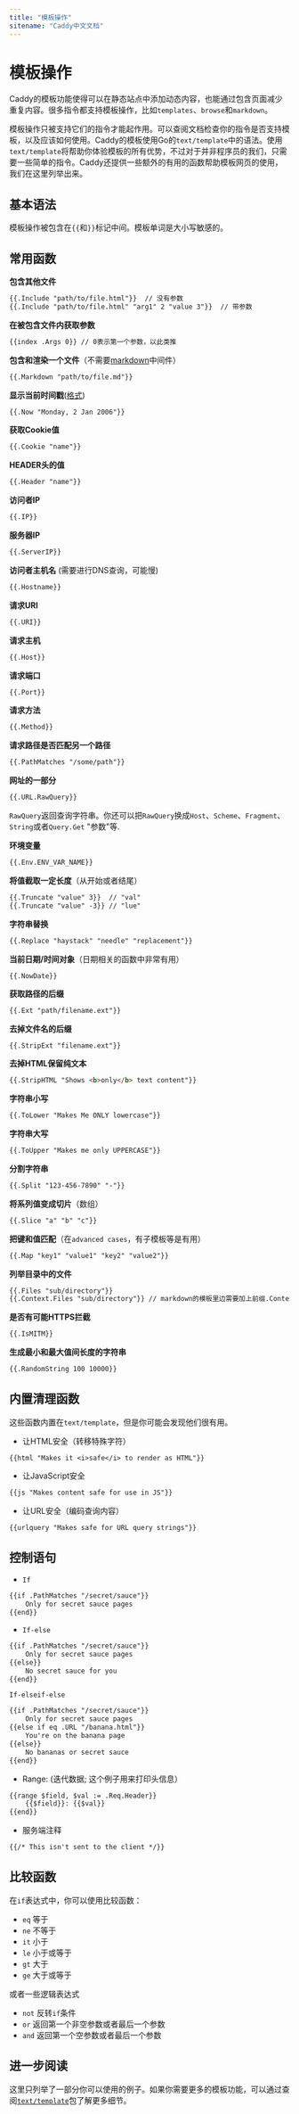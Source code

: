 ```yaml
---
title: "模板操作"
sitename: "Caddy中文文档"
---
```


# 模板操作

Caddy的模板功能使得可以在静态站点中添加动态内容，也能通过包含页面减少重复内容。很多指令都支持模板操作，比如`templates`、`browse`和`markdown`。

模板操作只被支持它们的指令才能起作用。可以查阅文档检查你的指令是否支持模板，以及应该如何使用。Caddy的模板使用Go的`text/template`中的语法。使用`text/template`将帮助你体验模板的所有优势，不过对于并非程序员的我们，只需要一些简单的指令。Caddy还提供一些额外的有用的函数帮助模板网页的使用，我们在这里列举出来。

## 基本语法
模板操作被包含在`{{`和`}}`标记中间。模板单词是大小写敏感的。

## 常用函数

__包含其他文件__

```html
{{.Include "path/to/file.html"}}  // 没有参数
{{.Include "path/to/file.html" "arg1" 2 "value 3"}}  // 带参数
```

__在被包含文件内获取参数__

```html
{{index .Args 0}} // 0表示第一个参数，以此类推
```

__包含和渲染一个文件__（不需要[markdown](http.markdown.md)中间件）

```html
{{.Markdown "path/to/file.md"}}
```

__显示当前时间戳__([格式](https://golang.org/pkg/time/#pkg-constants))

```html
{{.Now "Monday, 2 Jan 2006"}}
```

__获取Cookie值__

```html
{{.Cookie "name"}}
```

__HEADER头的值__
```html
{{.Header "name"}}
```

__访问者IP__
```html
{{.IP}}
```

__服务器IP__
```html
{{.ServerIP}}
```

__访问者主机名__ (需要进行DNS查询，可能慢)
```html
{{.Hostname}}
```

__请求URI__
```html
{{.URI}}
```

__请求主机__
```html
{{.Host}}
```

__请求端口__
```html
{{.Port}}
```

__请求方法__
```html
{{.Method}}
```
__请求路径是否匹配另一个路径__
```html
{{.PathMatches "/some/path"}}
```

__网址的一部分__
```html
{{.URL.RawQuery}}
```

`RawQuery`返回查询字符串。你还可以把`RawQuery`换成`Host`、`Scheme`、`Fragment`、`String`或者`Query.Get` "参数"等.

__环境变量__
```html
{{.Env.ENV_VAR_NAME}}
```

__将值截取一定长度__（从开始或者结尾）
```html
{{.Truncate "value" 3}}  // "val"
{{.Truncate "value" -3}} // "lue"
```

__字符串替换__
```html
{{.Replace "haystack" "needle" "replacement"}}
```

__当前日期/时间对象__（日期相关的函数中非常有用）
```html
{{.NowDate}}
```

__获取路径的后缀__
```html
{{.Ext "path/filename.ext"}}
```

__去掉文件名的后缀__
```
{{.StripExt "filename.ext"}}
```

__去掉HTML保留纯文本__
```html
{{.StripHTML "Shows <b>only</b> text content"}}
```

__字符串小写__
```html
{{.ToLower "Makes Me ONLY lowercase"}}
```
__字符串大写__
```html
{{.ToUpper "Makes me only UPPERCASE"}}
```
__分割字符串__
```html
{{.Split "123-456-7890" "-"}}
```

__将系列值变成切片__（数组）
```html
{{.Slice "a" "b" "c"}}
```

__把键和值匹配__（在`advanced cases`，有子模板等是有用）
```html
{{.Map "key1" "value1" "key2" "value2"}}
```

__列举目录中的文件__
```html
{{.Files "sub/directory"}}
{{.Context.Files "sub/directory"}} // markdown的模板里边需要加上前缀.Context
```

__是否有可能HTTPS拦截__
```html
{{.IsMITM}}
```

__生成最小和最大值间长度的字符串__

```html
{{.RandomString 100 10000}}
```

## 内置清理函数

这些函数内置在`text/template`，但是你可能会发现他们很有用。

* 让HTML安全（转移特殊字符）

```
{{html "Makes it <i>safe</i> to render as HTML"}}
```

* 让JavaScript安全

```html
{{js "Makes content safe for use in JS"}}
```

* 让URL安全（编码查询内容）

```html
{{urlquery "Makes safe for URL query strings"}}
```

## 控制语句

* `If`

```html
{{if .PathMatches "/secret/sauce"}}
    Only for secret sauce pages
{{end}}
```

* `If-else`

```html
{{if .PathMatches "/secret/sauce"}}
    Only for secret sauce pages
{{else}}
    No secret sauce for you
{{end}}
```

`If-elseif-else`

```html
{{if .PathMatches "/secret/sauce"}}
    Only for secret sauce pages
{{else if eq .URL "/banana.html"}}
    You're on the banana page
{{else}}
    No bananas or secret sauce
{{end}}
```

* Range: (迭代数据; 这个例子用来打印头信息）

```html
{{range $field, $val := .Req.Header}}
    {{$field}}: {{$val}}
{{end}}
```

* 服务端注释

```html
{{/* This isn't sent to the client */}}
```

## 比较函数
在`if`表达式中，你可以使用比较函数：

* `eq`  等于
* `ne`  不等于
* `it`  小于
* `le`  小于或等于
* `gt`  大于
* `ge`  大于或等于

或者一些逻辑表达式


* `not` 反转`if`条件
* `or`  返回第一个非空参数或者最后一个参数
* `and` 返回第一个空参数或者最后一个参数


## 进一步阅读

这里只列举了一部分你可以使用的例子。如果你需要更多的模板功能，可以通过查阅[`text/template`](http://golang.org/pkg/text/template/)包了解更多细节。
